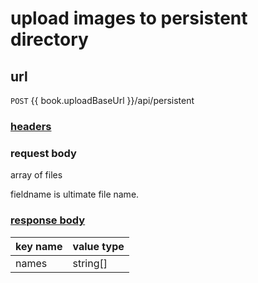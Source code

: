 # upload images to persistent directory

## url

`POST` {{ book.uploadBaseUrl }}/api/persistent

### [headers](../request/headers.html)

### request body

array of files

fieldname is ultimate file name.

### [response body](../response.html)

key name | value type
--- | ---
names | string[]
